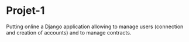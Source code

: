 # Projet-1
Putting online a Django application allowing to manage users (connection and creation of accounts) and to manage contracts.
